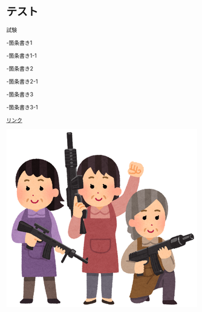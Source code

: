 # テスト 

試験

-箇条書き1

  -箇条書き1-1
  
-箇条書き2

  -箇条書き2-1
  
-箇条書き3

  -箇条書き3-1

[リンク](https://twitter.com)

![主婦](./airgun_women_syufu.png "自粛サイコー")
